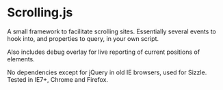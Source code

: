 Scrolling.js
=====================

A small framework to facilitate scrolling sites. Essentially several events to hook into, and properties to query, in your own script.

Also includes debug overlay for live reporting of current positions of elements.

No dependencies except for jQuery in old IE browsers, used for Sizzle. Tested in IE7+, Chrome and Firefox.